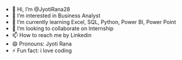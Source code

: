- 👋 Hi, I’m @JyotiRana28
- 👀 I’m interested in Business Analyst
- 🌱 I’m currently learning Excel, SQL, Python, Power BI, Power Point
- 💞️ I’m looking to collaborate on Internship
- 📫 How to reach me by Linkedin
- 😄 Pronouns: Jyoti Rana
- ⚡ Fun fact: i love coding

<!---
JyotiRana28/JyotiRana28 is a ✨ special ✨ repository because its `README.md` (this file) appears on your GitHub profile.
You can click the Preview link to take a look at your changes.
--->
